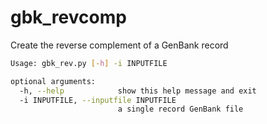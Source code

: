 # gbk_revcomp
Create the reverse complement of a GenBank record


```bash
Usage: gbk_rev.py [-h] -i INPUTFILE

optional arguments:
  -h, --help            show this help message and exit
  -i INPUTFILE, --inputfile INPUTFILE
                        a single record GenBank file
 ```
